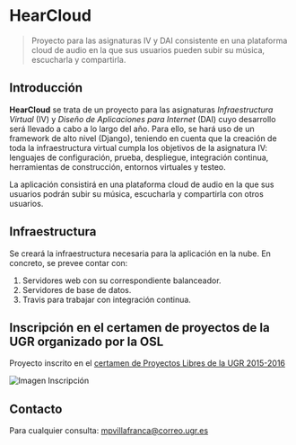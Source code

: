 # HearCloud

> Proyecto para las asignaturas IV y DAI consistente en una plataforma cloud de audio en la que sus usuarios pueden subir su música, escucharla y compartirla.

## Introducción
**HearCloud** se trata de un proyecto para las asignaturas *Infraestructura Virtual* (IV) y *Diseño de Aplicaciones para Internet* (DAI) cuyo desarrollo será llevado a cabo a lo largo del año. Para ello, se hará uso de un framework de alto nivel (Django), teniendo en cuenta que la creación de toda la infraestructura virtual cumpla los objetivos de la asignatura IV: lenguajes de configuración, prueba, despliegue, integración continua, herramientas de construcción, entornos virtuales y testeo.

La aplicación consistirá en una plataforma cloud de audio en la que sus usuarios podrán subir su música, escucharla y compartirla con otros usuarios.

## Infraestructura
Se creará la infraestructura necesaria para la aplicación en la nube. En concreto, se prevee contar con:

1. Servidores web con su correspondiente balanceador.
2. Servidores de base de datos.
3. Travis para trabajar con integración continua.

## Inscripción en el certamen de proyectos de la UGR organizado por la OSL

Proyecto inscrito en el [certamen de Proyectos Libres de la UGR 2015-2016](http://osl.ugr.es/bases-de-los-premios-a-proyectos-libres-de-la-ugr/)

![Imagen Inscripción](http://oi61.tinypic.com/k03vyc.jpg)

## Contacto
Para cualquier consulta: mpvillafranca@correo.ugr.es
